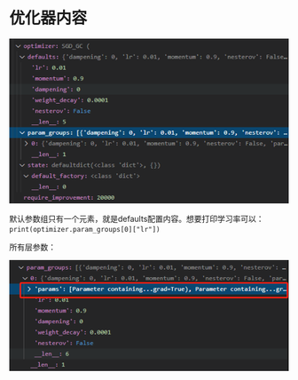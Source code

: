 # 优化器内容

![image-20200713142823696](.assets/学习率/image-20200713142823696.png)

默认参数组只有一个元素，就是defaults配置内容。想要打印学习率可以：`print(optimizer.param_groups[0]["lr"])`

所有层参数：

![image-20200713143107866](.assets/学习率/image-20200713143107866.png)

